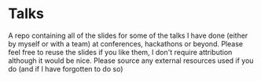 # Talks
A repo containing all of the slides for some of the talks I have done (either by myself or with a team) at conferences, hackathons or beyond. Please feel free to reuse the slides if you like them, I don't require attribution although it would be nice. Please source any external resources used if you do (and if I have forgotten to do so)
